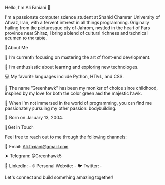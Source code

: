 Hello, I'm Ali Faniani 👋

I'm a passionate computer science student at Shahid Chamran University of Ahvaz, Iran, with a fervent interest in all things programming.
Originally hailing from the picturesque city of Jahrom, nestled in the heart of Fars province near Shiraz,
I bring a blend of cultural richness and technical acumen to the table.

🔴About Me

🔭 I’m currently focusing on mastering the art of front-end development.

🌱 I’m enthusiastic about learning and exploring new technologies.

💻 My favorite languages include Python, HTML, and CSS.

🎨 The name "Greenhawk" has been my moniker of choice since childhood, inspired by my love for both the color green and the majestic hawk.

💪 When I'm not immersed in the world of programming, you can find me passionately pursuing my other passion: bodybuilding.

🎂 Born on January 13, 2004.

🔴Get in Touch

Feel free to reach out to me through the following channels:


📧 Email: Ali.faniani@gmaiil.com

➤ Telegram: @Greenhawk5

💼 LinkedIn: -
🌐 Personal Website: -
🐦 Twitter: -


Let's connect and build something amazing together!

